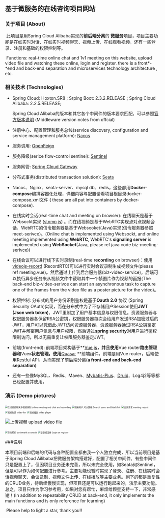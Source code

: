 ## 基于微服务的在线咨询项目网站

### 关于项目 (About)

​    此项目是用Spring Cloud Alibaba实现的**前后端分离**的 **微服务**项目，项目主要功能是在线实时对话、在线实时视频聊天、视频上传、在线观看视频，还有一些登录、注册和基础的权限控制等。

​	Functions: real-time online chat and 1v1 meeting on this website, upload video file and watching these online, login and register. there is a front*-*end and back-end separation and microservices technology architecture  , etc.

### 相关技术 (Technologies)

* Spring Cloud: Hoxton.SR8 ;   Srping Boot: 2.3.2.RELEASE ; Spring Cloud Alibaba: 2.2.5.RELEASE; 

  Spring Cloud Alibaba的版本和其它各个中间件的版本要求匹配，可以参照[官方版本说明](https://github.com/alibaba/spring-cloud-alibaba/wiki/%E7%89%88%E6%9C%AC%E8%AF%B4%E6%98%8E) (Middleware version notes from offcial)

* 注册中心、配置管理和服务总线(service discovery, configuration and service management platform): [Nacos](https://nacos.io/en-us/)

* 服务调用: [OpenFeign](https://github.com/OpenFeign/feign)

* 服务降级(serice flow-control sentinel): [Sentinel](https://sentinelguard.io/en-us/index.html)

* 服务网管: [Spring Cloud Gateway](https://spring.io/projects/spring-cloud-gateway)

* 分布式事务(distributed transaction solution): [Seata](http://seata.io/en-us/)

* Nacos、Nginx、seata-server、mysql db、redis，这些都用**Docker-compose**编排容器化处理，详细内容与配置请看项目根目录docker-compose.xml文件 ( these are all put into containers by docker-compose).
* 在线实时会话(real-time chat and meeting on browser): 在线聊天是基于Websockt实现 ([stomp.js](https://github.com/stomp-js/stompjs)) 。而在线视频是基于WebRTC实现点对点视频会话，WebRTC的信令服务器是基于Webscoket(Java)实现(信令服务器参照meet-serivce)。(Online chat is implemented using Websockt, and online meeting implemented using **WebRTC**,  WebRTC's **signaling server** is implemented using **WebSocket**(Java, please ref java code biz-meeting-serivce))
* 在线会议可以进行线下实时录制(real-time **recording** on browser)：使用[videojs-record](https://collab-project.github.io/videojs-record/) (RecordRTC)可以进行实时会议录制生成视频文件(please ref meeting.vue)。然后通过上传到后台服务器(biz-video-service)，后端可以执行异步任务来从视频文件中截取其中一个帧图片作为视频的画报(The back-end biz-video-serivce  can start an asynchronous task to capture one of the frames from the video file as a poster picture for the video)。
* 权限控制: 分布式的用户身份识别鉴权是基于**Oauth 2.0** 协议 (Spring Security OAuth)实现，而在分布式中为了不存储用户Session使用**JWT (Json web token)**，JWT里附加了用户基本信息与权限信息。资源服务器与权限服务器各保留RSA公密钥，权限服务器每次会给用户发送RSA加密过后的JWT，用户可以凭借此JWT访问资源服务器，资源服务器通过RSA公钥鉴定JWT并解密用户信息与用户权限，然后通过**spring security**对用户进行鉴权限制访问，所以无需重复让权限服务器鉴定JWT。
* 前端(front-end): 前端项目架构基于**[Vue.js](https://vuejs.org/)**，并且使用**Vue router**路由管理器和**Vuex**状态管理。使用**[Quasar](http://www.quasarchs.com/) **前端组件。前端是用Vue router，后端使用Restful API，从而实现了前后端分离(**a front-end and back-end separation**)
* 还有一些像MySQL、Redis、Maven、[Mybatis-Plus](https://baomidou.com/en/)、[Druid](https://druid.apache.org/)、Log4j2等等都已经配置并使用。

### 演示 (Demo pictures)

<img src="mdImage/7.png" alt="在线视频聊天与视频录制 online meeting and chat and recording" style="zoom:50%;" />

<img src="mdImage/17.png" alt="搜索用户,可以屏蔽 Search users and black list" style="zoom:50%;" />

<img src="mdImage/1.png" alt="会议请求 meeting requst" style="zoom:50%;" />

<img src="mdImage/8.png" alt="视频列表 video list" style="zoom:50%;" />

<img src="mdImage/9.png" alt="视频播放 video player" style="zoom:50%;" />

![上传视频 upload video file](mdImage/11.png)

<img src="mdImage/23.png" alt="咨询预约 bookmark a consult" style="zoom:50%;" />

<img src="mdImage/20.png" alt="登录或注册 Login or register" style="zoom:50%;" />



###说明

​	本项目前端和后端的代码与各种配置全都由我一个人独立完成，所以当前项目是基于Spring Cloud Ailibaba把微服务架构搭建好，配置了相关中间件，有些中间件只是配置上了，但因项目业务还未完善，所以未完全使用，如Seata何Sentinel，但是可以作为如何配置进行参考。主要功能也暂时实现了登录、注册、在线实时会话视频聊天、会议录制、视频文件上传、在线播放等主要业务。剩下的都是重复性的CRUD业务，待后续慢慢实现，但项目还是可以运行跑起来的，演示主要功能。总之，项目只作为学习参考用，如果对您有帮忙，麻烦给颗星支持一下，非常感谢！(In addition to repeatability CRUD at back-end, it only implements the main functions and is only reference for learning)   

​     Please help to light a star, thank you!!


